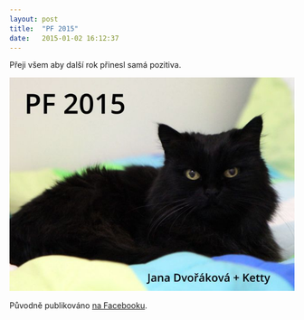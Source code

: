 ```yaml
---
layout: post
title:  "PF 2015"
date:   2015-01-02 16:12:37
---
```

Přeji všem aby další rok přinesl samá pozitiva.

![PF 2015](/assets/pf2015.jpg)

Původně publikováno [na Facebooku](https://www.facebook.com/photo.php?fbid=10152883272893592).